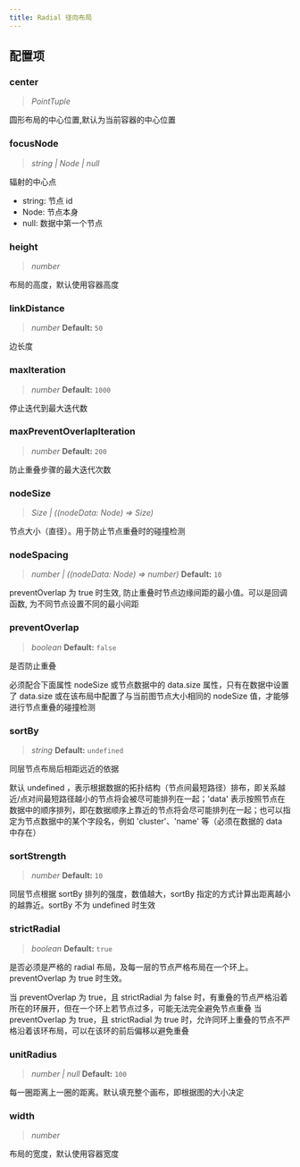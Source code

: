 ```yaml
---
title: Radial 径向布局
---
```


## 配置项

### center

> _PointTuple_

圆形布局的中心位置,默认为当前容器的中心位置

### focusNode

> _string \|_ _Node_ _\| null_

辐射的中心点

- string: 节点 id
- Node: 节点本身
- null: 数据中第一个节点

### height

> _number_

布局的高度，默认使用容器高度

### linkDistance

> _number_ **Default:** `50`

边长度

### maxIteration

> _number_ **Default:** `1000`

停止迭代到最大迭代数

### maxPreventOverlapIteration

> _number_ **Default:** `200`

防止重叠步骤的最大迭代次数

### nodeSize

> _Size_ _\| ((nodeData: Node) => Size)_

节点大小（直径）。用于防止节点重叠时的碰撞检测

### nodeSpacing

> _number \| ((nodeData: Node) => number)_ **Default:** `10`

preventOverlap 为 true 时生效, 防止重叠时节点边缘间距的最小值。可以是回调函数, 为不同节点设置不同的最小间距

### preventOverlap

> _boolean_ **Default:** `false`

是否防止重叠

必须配合下面属性 nodeSize 或节点数据中的 data.size 属性，只有在数据中设置了 data.size 或在该布局中配置了与当前图节点大小相同的 nodeSize 值，才能够进行节点重叠的碰撞检测

### sortBy

> _string_ **Default:** `undefined`

同层节点布局后相距远近的依据

默认 undefined ，表示根据数据的拓扑结构（节点间最短路径）排布，即关系越近/点对间最短路径越小的节点将会被尽可能排列在一起；'data' 表示按照节点在数据中的顺序排列，即在数据顺序上靠近的节点将会尽可能排列在一起；也可以指定为节点数据中的某个字段名，例如 'cluster'、'name' 等（必须在数据的 data 中存在）

### sortStrength

> _number_ **Default:** `10`

同层节点根据 sortBy 排列的强度，数值越大，sortBy 指定的方式计算出距离越小的越靠近。sortBy 不为 undefined 时生效

### strictRadial

> _boolean_ **Default:** `true`

是否必须是严格的 radial 布局，及每一层的节点严格布局在一个环上。preventOverlap 为 true 时生效。

当 preventOverlap 为 true，且 strictRadial 为 false 时，有重叠的节点严格沿着所在的环展开，但在一个环上若节点过多，可能无法完全避免节点重叠 当 preventOverlap 为 true，且 strictRadial 为 true 时，允许同环上重叠的节点不严格沿着该环布局，可以在该环的前后偏移以避免重叠

### unitRadius

> _number \| null_ **Default:** `100`

每一圈距离上一圈的距离。默认填充整个画布，即根据图的大小决定

### width

> _number_

布局的宽度，默认使用容器宽度
